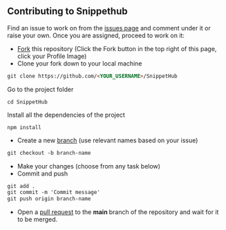 ## Contributing to Snippethub

Find an issue to work on from the [issues page](https://github.com/Pritam1136/SnippetHub/issues) and comment under it or raise your own. Once you are assigned, proceed to work on it:

- [Fork](https://docs.github.com/en/pull-requests/collaborating-with-pull-requests/working-with-forks/about-forks) this repository (Click the Fork button in the top right of this page, click your Profile Image)
- Clone your fork down to your local machine

```markdown
git clone https://github.com/<YOUR_USERNAME>/SnippetHub
```

Go to the project folder

```
cd SnippetHub
```

Install all the dependencies of the project

```
npm install
```

- Create a new [branch](https://docs.github.com/en/pull-requests/collaborating-with-pull-requests/proposing-changes-to-your-work-with-pull-requests/about-branches) (use relevant names based on your issue)

```markdown
git checkout -b branch-name
```

- Make your changes (choose from any task below)
- Commit and push

```markdown
git add .
git commit -m 'Commit message'
git push origin branch-name
```

- Open a [pull request](https://docs.github.com/en/pull-requests/collaborating-with-pull-requests/proposing-changes-to-your-work-with-pull-requests/about-pull-requests) to the <b> main </b> branch of the repository and wait for it to be merged.
